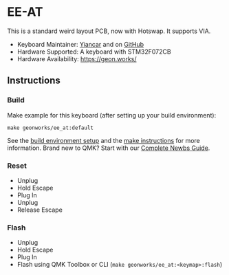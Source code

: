 # EE-AT

This is a standard weird layout PCB, now with Hotswap. It supports VIA.

* Keyboard Maintainer: [Yiancar](http://yiancar-designs.com/) and on [GitHub](https://github.com/yiancar)
* Hardware Supported: A keyboard with STM32F072CB
* Hardware Availability: https://geon.works/ 

## Instructions

### Build

Make example for this keyboard (after setting up your build environment):

    make geonworks/ee_at:default

See the [build environment setup](https://docs.qmk.fm/#/getting_started_build_tools) and the [make instructions](https://docs.qmk.fm/#/getting_started_make_guide) for more information. Brand new to QMK? Start with our [Complete Newbs Guide](https://docs.qmk.fm/#/newbs).

### Reset

- Unplug
- Hold Escape
- Plug In
- Unplug
- Release Escape

### Flash

- Unplug
- Hold Escape
- Plug In
- Flash using QMK Toolbox or CLI (`make geonworks/ee_at:<keymap>:flash`)
